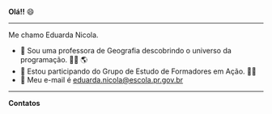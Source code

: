 **Olá!!** :smile:
__________________________________________________________

Me chamo Eduarda Nicola.

- :small_orange_diamond: Sou uma professora de Geografia descobrindo o universo da programação. :teacher: :earth_americas:
- :small_orange_diamond: Estou participando do Grupo de Estudo de Formadores em Ação. :student:
- :small_orange_diamond: Meu e-mail é eduarda.nicola@escola.pr.gov.br

__________________________________________________________

**Contatos**
	

<!---
eduardanic/eduardanic is a ✨ special ✨ repository because its `README.md` (this file) appears on your GitHub profile.
You can click the Preview link to take a look at your changes.
--->
